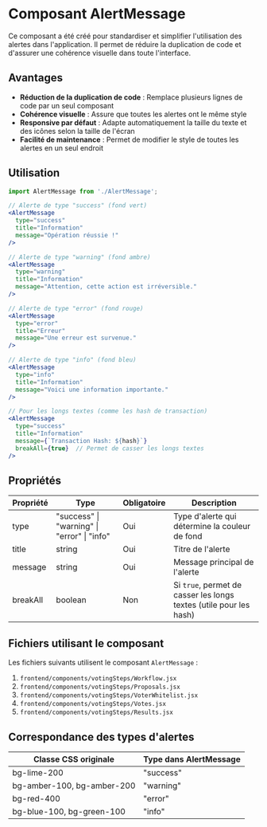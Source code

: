 # Composant AlertMessage

Ce composant a été créé pour standardiser et simplifier l'utilisation des alertes dans l'application. Il permet de réduire la duplication de code et d'assurer une cohérence visuelle dans toute l'interface.

## Avantages

- **Réduction de la duplication de code** : Remplace plusieurs lignes de code par un seul composant
- **Cohérence visuelle** : Assure que toutes les alertes ont le même style
- **Responsive par défaut** : Adapte automatiquement la taille du texte et des icônes selon la taille de l'écran
- **Facilité de maintenance** : Permet de modifier le style de toutes les alertes en un seul endroit

## Utilisation

```jsx
import AlertMessage from './AlertMessage';

// Alerte de type "success" (fond vert)
<AlertMessage 
  type="success"
  title="Information"
  message="Opération réussie !"
/>

// Alerte de type "warning" (fond ambre)
<AlertMessage 
  type="warning"
  title="Information"
  message="Attention, cette action est irréversible."
/>

// Alerte de type "error" (fond rouge)
<AlertMessage 
  type="error"
  title="Erreur"
  message="Une erreur est survenue."
/>

// Alerte de type "info" (fond bleu)
<AlertMessage 
  type="info"
  title="Information"
  message="Voici une information importante."
/>

// Pour les longs textes (comme les hash de transaction)
<AlertMessage 
  type="success"
  title="Information"
  message={`Transaction Hash: ${hash}`}
  breakAll={true}  // Permet de casser les longs textes
/>
```

## Propriétés

| Propriété | Type | Obligatoire | Description |
|-----------|------|-------------|-------------|
| type | "success" \| "warning" \| "error" \| "info" | Oui | Type d'alerte qui détermine la couleur de fond |
| title | string | Oui | Titre de l'alerte |
| message | string | Oui | Message principal de l'alerte |
| breakAll | boolean | Non | Si `true`, permet de casser les longs textes (utile pour les hash) |

## Fichiers utilisant le composant

Les fichiers suivants utilisent le composant `AlertMessage` :

1. `frontend/components/votingSteps/Workflow.jsx`
2. `frontend/components/votingSteps/Proposals.jsx`
3. `frontend/components/votingSteps/VoterWhitelist.jsx`
4. `frontend/components/votingSteps/Votes.jsx`
5. `frontend/components/votingSteps/Results.jsx`

## Correspondance des types d'alertes

| Classe CSS originale | Type dans AlertMessage |
|---------------------|------------------------|
| bg-lime-200 | "success" |
| bg-amber-100, bg-amber-200 | "warning" |
| bg-red-400 | "error" |
| bg-blue-100, bg-green-100 | "info" | 